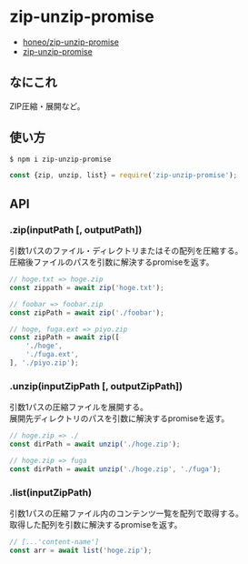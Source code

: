 # zip-unzip-promise
* [honeo/zip-unzip-promise](https://github.com/honeo/zip-unzip-promise)  
* [zip-unzip-promise](https://www.npmjs.com/package/zip-unzip-promise)

## なにこれ
ZIP圧縮・展開など。

## 使い方
```sh
$ npm i zip-unzip-promise
```
```js
const {zip, unzip, list} = require('zip-unzip-promise');
```

## API

### .zip(inputPath [, outputPath])
引数1パスのファイル・ディレクトリまたはその配列を圧縮する。  
圧縮後ファイルのパスを引数に解決するpromiseを返す。
```js
// hoge.txt => hoge.zip
const zippath = await zip('hoge.txt');

// foobar => foobar.zip
const zipPath = await zip('./foobar');

// hoge, fuga.ext => piyo.zip
const zipPath = await zip([
	'./hoge',
	'./fuga.ext',
], './piyo.zip');
```

### .unzip(inputZipPath [, outputZipPath])
引数1パスの圧縮ファイルを展開する。  
展開先ディレクトリのパスを引数に解決するpromiseを返す。
```js
// hoge.zip => ./
const dirPath = await unzip('./hoge.zip');

// hoge.zip => fuga
const dirPath = await unzip('./hoge.zip', './fuga');
```

### .list(inputZipPath)
引数1パスの圧縮ファイル内のコンテンツ一覧を配列で取得する。  
取得した配列を引数に解決するpromiseを返す。
```js
// [...'content-name']
const arr = await list('hoge.zip');
```
